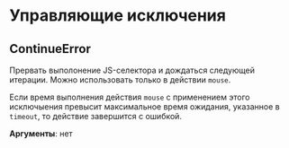 # Управляющие исключения

## ContinueError

Прервать выполонение JS-селектора и дождаться следующей итерации. Можно использовать только в действии `mouse`.

Если время выполнения действия `mouse` с применением этого исключыения превысит максимальное время ожидания, указанное в `timeout`, то действие завершится с ошибкой.

**Аргументы**: нет


